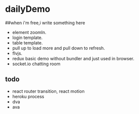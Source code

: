 # dailyDemo
##when i'm free,i write something here

* element zoomIn.
* login template.
* table template.
* pull up to load more and pull down to refresh. 
* flvjs. 
* redux basic demo without bundler and just used in browser. 
* socket.io chatting room


## todo
* react router transition, react motion
* heroku process
* dva
* ava

